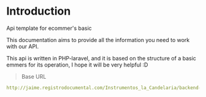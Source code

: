 # Introduction

Api template for ecommer's basic

This documentation aims to provide all the information you need to work with our API.

<aside>
This api is written in PHP-laravel, and it is based on the structure of a basic emmers for its operation, I hope it will be very helpful :D</aside>

> Base URL

```yaml
http://jaime.registrodocumental.com/Instrumentos_la_Candelaria/backend-api/public
```